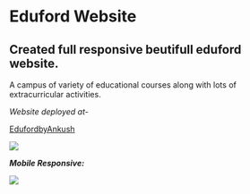 # Eduford Website

## Created full responsive beutifull eduford website.

A campus of variety of educational courses along with lots of extracurricular activities.

*Website deployed at-*

[EdufordbyAnkush](https://edufordbyankush.netlify.app/)

![](./output.png)


***Mobile Responsive:***

![](./mobile.png)